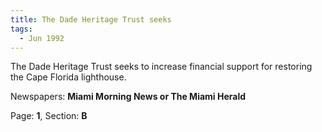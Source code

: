 ```yaml
---  
title: The Dade Heritage Trust seeks  
tags:  
  - Jun 1992  
---  
```

  
The Dade Heritage Trust seeks to increase financial support for restoring the Cape Florida lighthouse.  
  
Newspapers: **Miami Morning News or The Miami Herald**  
  
Page: **1**, Section: **B** 
